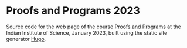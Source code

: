 # Proofs and Programs 2023

Source code for the web page of the course [Proofs and Programs](https://math.iisc.ac.in/~gadgil/proofs-and-programs-2023/index.html) at the Indian Institute of Science, January 2023, built using the static site generator [Hugo](https://gohugo.io/). 